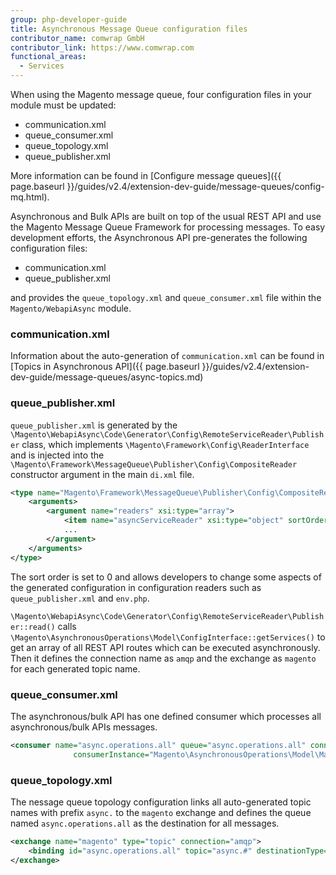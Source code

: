 ```yaml
---
group: php-developer-guide
title: Asynchronous Message Queue configuration files
contributor_name: comwrap GmbH
contributor_link: https://www.comwrap.com
functional_areas:
  - Services
---
```


When using the Magento message queue, four configuration files in your module must be updated:

*  communication.xml
*  queue_consumer.xml
*  queue_topology.xml
*  queue_publisher.xml

More information can be found in [Configure message queues]({{ page.baseurl }}/guides/v2.4/extension-dev-guide/message-queues/config-mq.html).

Asynchronous and Bulk APIs are built on top of the usual REST API and use the Magento Message Queue Framework for processing messages. To easy development efforts, the Asynchronous API pre-generates the following configuration files:

*  communication.xml
*  queue_publisher.xml

and provides the `queue_topology.xml` and `queue_consumer.xml` file within the `Magento/WebapiAsync` module.

### communication.xml

Information about the auto-generation of `communication.xml` can be found in [Topics in Asynchronous API]({{ page.baseurl }}/guides/v2.4/extension-dev-guide/message-queues/async-topics.md)

### queue_publisher.xml

`queue_publisher.xml` is generated by the `\Magento\WebapiAsync\Code\Generator\Config\RemoteServiceReader\Publisher` class, which implements `\Magento\Framework\Config\ReaderInterface` and is injected into the `\Magento\Framework\MessageQueue\Publisher\Config\CompositeReader` constructor argument in the main `di.xml` file.

```xml
<type name="Magento\Framework\MessageQueue\Publisher\Config\CompositeReader">
    <arguments>
        <argument name="readers" xsi:type="array">
            <item name="asyncServiceReader" xsi:type="object" sortOrder="0">Magento\WebapiAsync\Code\Generator\Config\RemoteServiceReader\Publisher</item>
            ...
        </argument>
    </arguments>
</type>
```

The sort order is set to 0 and allows developers to change some aspects of the generated configuration in configuration readers such as `queue_publisher.xml` and `env.php`.

`\Magento\WebapiAsync\Code\Generator\Config\RemoteServiceReader\Publisher::read()` calls `\Magento\AsynchronousOperations\Model\ConfigInterface::getServices()` to get an array of all REST API routes which can be executed asynchronously. Then it defines the connection name as `amqp` and the exchange as `magento` for each generated topic name.

### queue_consumer.xml

The asynchronous/bulk API has one defined consumer which processes all asynchronous/bulk APIs messages.

```xml
<consumer name="async.operations.all" queue="async.operations.all" connection="amqp"
              consumerInstance="Magento\AsynchronousOperations\Model\MassConsumer"/>
```

### queue_topology.xml

The nessage queue topology configuration links all auto-generated topic names with prefix `async.` to the `magento` exchange and defines the queue named `async.operations.all` as the destination for all messages.

```xml
<exchange name="magento" type="topic" connection="amqp">
    <binding id="async.operations.all" topic="async.#" destinationType="queue" destination="async.operations.all"/>
</exchange>
```
